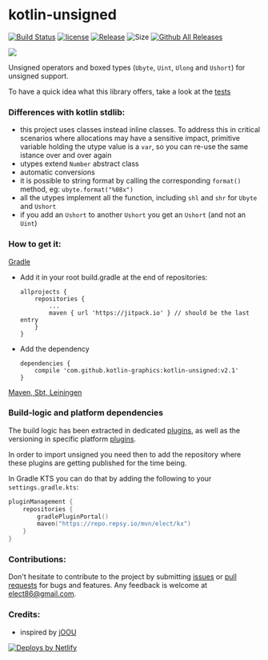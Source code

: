 # kotlin-unsigned

[![Build Status](https://github.com/kotlin-graphics/kotlin-unsigned/workflows/build/badge.svg)](https://github.com/kotlin-graphics/kotlin-unsigned/actions?workflow=build)
[![license](https://img.shields.io/badge/License-MIT-orange.svg)](https://github.com/kotlin-graphics/kotlin-unsigned/blob/master/LICENSE) 
[![Release](https://jitpack.io/v/kotlin-graphics/kotlin-unsigned.svg)](https://jitpack.io/#kotlin-graphics/kotlin-unsigned) 
![Size](https://github-size-badge.herokuapp.com/kotlin-graphics/kotlin-unsigned.svg)
[![Github All Releases](https://img.shields.io/github/downloads/kotlin-graphics/kotlin-unsigned/total.svg)]()

[comment]: <> ([![Contributor Covenant]&#40;https://img.shields.io/badge/Contributor%20Covenant-v2.0%20adopted-ff69b4.svg&#41;]&#40;code_of_conduct.md&#41; )

[comment]: <> ([![Netlify Status]&#40;https://api.netlify.com/api/v1/badges/c75db044-f985-47a3-84a1-73ad33401596/deploy-status&#41;]&#40;https://app.netlify.com/sites/unsigned/deploys&#41;)

[<img src="https://unsigned.netlify.app/images/docs_logo.svg">](https://unsigned.netlify.app)

Unsigned operators and boxed types (`Ubyte`, `Uint`, `Ulong` and `Ushort`) for unsigned support.

To have a quick idea what this library offers, take a look at the [tests](https://github.com/kotlin-graphics/kotlin-unsigned/blob/master/src/test/kotlin/unsigned/test.kt)

### Differences with kotlin stdlib: 

- this project uses classes instead inline classes. To address this in critical scenarios where allocations may have a sensitive impact, primitive variable holding the utype value is a `var`, so you can re-use the same istance over and over again
- utypes extend `Number` abstract class
- automatic conversions
- it is possible to string format by calling the corresponding `format()` method, eg: `ubyte.format("%08x")`
- all the utypes implement all the function, including `shl` and `shr` for `Ubyte` and `Ushort`
- if you add an `Ushort` to another `Ushort` you get an `Ushort` (and not an `Uint`)

### How to get it:

[Gradle](https://jitpack.io/#kotlin-graphics/kotlin-unsigned/v2.1)

- Add it in your root build.gradle at the end of repositories:

      allprojects {
          repositories {
              ...
              maven { url 'https://jitpack.io' } // should be the last entry
          }
      }

- Add the dependency

      dependencies {
          compile 'com.github.kotlin-graphics:kotlin-unsigned:v2.1'
      }

[Maven, Sbt, Leiningen](https://jitpack.io/#kotlin-graphics/kotlin-unsigned/v2.1)

### Build-logic and platform dependencies

The build logic has been extracted in dedicated [plugins](https://github.com/elect86/build-logic), as well as the versioning in specific platform [plugins](https://github.com/elect86/platforms).

In order to import unsigned you need then to add the repository where these plugins are getting published for the time being.

In Gradle KTS you can do that by adding the following to your `settings.gradle.kts`:

```kotlin
pluginManagement {
    repositories {
        gradlePluginPortal()
        maven("https://repo.repsy.io/mvn/elect/kx")
    }
}
```


### Contributions:

Don't hesitate to contribute to the project by submitting [issues](https://github.com/kotlin-graphics/kotlin-unsigned/issues) or [pull requests](https://github.com/kotlin-graphics/kotlin-unsigned/pulls) for bugs and features. Any feedback is welcome at [elect86@gmail.com](mailto://elect86@gmail.com).


### Credits:

- inspired by [jOOU](https://github.com/jOOQ/jOOU)


 <a href="https://www.netlify.com">
    <img src="https://www.netlify.com/img/global/badges/netlify-color-bg.svg" alt="Deploys by Netlify" />
 </a>
